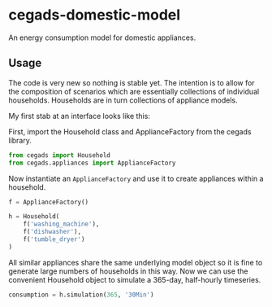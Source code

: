 # cegads-domestic-model
An energy consumption model for domestic appliances.

## Usage
The code is very new so nothing is stable yet.
The intention is to allow for the composition of scenarios which are essentially collections of individual households.
Households are in turn collections of appliance models.

My first stab at an interface looks like this:

First, import the Household class and ApplianceFactory from the cegads library.

```python
from cegads import Household
from cegads.appliances import ApplianceFactory
```

Now instantiate an `ApplianceFactory` and use it to create appliances within a household.

```python
f = ApplianceFactory()

h = Household(
    f('washing_machine'),
    f('dishwasher'),
    f('tumble_dryer')
)
```

All similar appliances share the same underlying model object so it is fine to generate large numbers of households in this way.
Now we can use the convenient Household object to simulate a 365-day, half-hourly timeseries.

```python
consumption = h.simulation(365, '30Min')
```
